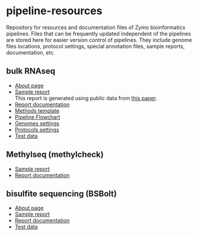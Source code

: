 # pipeline-resources
Repository for resources and documentation files of Zymo bioinformatics pipelines. Files that can be frequently updated independent of the pipelines are stored here for easier version control of pipelines. They include genome files locations, protocol settings, special annotation files, sample reports, documentation, etc.

## bulk RNAseq
* [About page](about_pages/about_RNAseq.md)
* [Sample report](https://zymo-research.github.io/pipeline-resources/reports/RNAseq_sample_report.html)<br>
This report is generated using public data from [this paper](https://www.ncbi.nlm.nih.gov/pubmed/26952870).
* [Report documentation](report_docs/RNAseq_documentation.md)
* [Methods template](methods_docs/RNAseq_method.docx)
* [Pipeline Flowchart](images/RNAseq/RNAseq_flowchart.png)
* [Genomes settings](genomes/rnaseq.json)
* [Protocols settings](protocols/rnaseq.json)
* [Test data](test_data/RNAseq/aladdin_test_data.zip)

## Methylseq (methylcheck)
* [Sample report](https://zymo-research.github.io/pipeline-resources/reports/methylseq_sample_report.html)
* [Report documentation](https://github.com/Zymo-Research/nxf-methylcheck/blob/main/docs/how-to-read-report.md)

## bisulfite sequencing (BSBolt)
* [About page](about_pages/about_BSBolt.md)
* [Sample report](reports/BSBolt_sample_report.html)
* [Report documentation](report_docs/BSBolt_documentation.md)
* [Test data](test_data/BSBolt/bsbolt_test_data.zip)